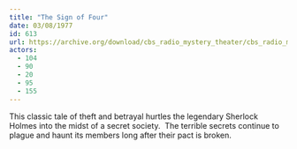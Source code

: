 ```yaml
---
title: "The Sign of Four"
date: 03/08/1977
id: 613
url: https://archive.org/download/cbs_radio_mystery_theater/cbs_radio_mystery_theater-0601-0650.zip/cbs_radio_mystery_theater-0601-0650%2Fcbsrmt_0613_the_sign_of_four.mp3
actors:
  - 104
  - 90
  - 20
  - 95
  - 155
---
```

This classic tale of theft and betrayal hurtles the legendary Sherlock Holmes into the midst of a secret society.  The terrible secrets continue to plague and haunt its members long after their pact is broken.